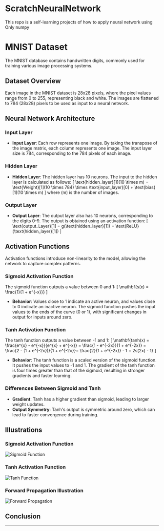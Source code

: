 # ScratchNeuralNetwork
This repo is a self-learning projects of how to apply neural network using Only numpy
# MNIST Dataset

The MNIST database contains handwritten digits, commonly used for training various image processing systems.

## Dataset Overview

Each image in the MNIST dataset is 28x28 pixels, where the pixel values range from 0 to 255, representing black and white. The images are flattened to 784 (28x28) pixels to be used as input to a neural network.

## Neural Network Architecture

### Input Layer

- **Input Layer**: Each row represents one image. By taking the transpose of the image matrix, each column represents one image. The input layer size is 784, corresponding to the 784 pixels of each image.

### Hidden Layer

- **Hidden Layer**: The hidden layer has 10 neurons. The input to the hidden layer is calculated as follows:
  \[
  \text{hidden\_layer}[1](10 \times m) = \text{Weight}[1](10 \times 784) \times \text{input\_layer}[0] + \text{bias}[1](10 \times m)
  \]
  where \(m\) is the number of images.

### Output Layer

- **Output Layer**: The output layer also has 10 neurons, corresponding to the digits 0-9. The output is obtained using an activation function:
  \[
  \text{output\_Layer}[1] = g(\text{hidden\_layer}[1]) = \text{ReLU}(\text{hidden\_layer}[1])
  \]

## Activation Functions

Activation functions introduce non-linearity to the model, allowing the network to capture complex patterns.

### Sigmoid Activation Function

The sigmoid function outputs a value between 0 and 1:
\[
\mathbf{s(x) = \frac{1}{1 + e^{-x}}}
\]
- **Behavior**: Values close to 1 indicate an active neuron, and values close to 0 indicate an inactive neuron. The sigmoid function pushes the input values to the ends of the curve (0 or 1), with significant changes in output for inputs around zero.

### Tanh Activation Function

The tanh function outputs a value between -1 and 1:
\[
\mathbf{tanh(x) = \frac{e^{x} - e^{-x}}{e^{x} + e^{-x}} = \frac{1 - e^{-2x}}{1 + e^{-2x}} = \frac{2 - (1 + e^{-2x})}{1 + e^{-2x}}= \frac{2}{1 + e^{-2x}} - 1 = 2s(2x) - 1}
\]
- **Behavior**: The tanh function is a scaled version of the sigmoid function. It pushes the input values to -1 and 1. The gradient of the tanh function is four times greater than that of the sigmoid, resulting in stronger gradients and faster learning.

### Differences Between Sigmoid and Tanh

- **Gradient**: Tanh has a higher gradient than sigmoid, leading to larger weight updates.
- **Output Symmetry**: Tanh's output is symmetric around zero, which can lead to faster convergence during training.

## Illustrations



### Sigmoid Activation Function

![Sigmoid Function](![image](https://github.com/Zyadsowilam/ScratchNeuralNetwork/assets/96208685/31c6664e-1789-4771-8eb9-6bd810796b46)
)

### Tanh Activation Function

![Tanh Function](images/tanh.png)

### Forward Propagation Illustration

![Forward Propagation](images/forward_propagation.png)

## Conclusion


---
